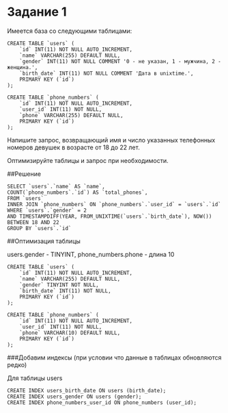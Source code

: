 # Задание 1

Имеется база со следующими таблицами:

```
CREATE TABLE `users` (
    `id` INT(11) NOT NULL AUTO_INCREMENT,
    `name` VARCHAR(255) DEFAULT NULL,
    `gender` INT(11) NOT NULL COMMENT '0 - не указан, 1 - мужчина, 2 - женщина.',
    `birth_date` INT(11) NOT NULL COMMENT 'Дата в unixtime.',
    PRIMARY KEY (`id`)
);

CREATE TABLE `phone_numbers` (
    `id` INT(11) NOT NULL AUTO_INCREMENT,
    `user_id` INT(11) NOT NULL,
    `phone` VARCHAR(255) DEFAULT NULL,
    PRIMARY KEY (`id`)
);
```

Напишите запрос, возвращающий имя и число указанных телефонных номеров девушек в возрасте от 18 до 22 лет.

Оптимизируйте таблицы и запрос при необходимости.

##Решение

```
SELECT `users`.`name` AS `name`, 
COUNT(`phone_numbers`.`id`) AS `total_phones`, 
FROM `users` 
INNER JOIN `phone_numbers` ON `phone_numbers`.`user_id` = `users`.`id` 
WHERE `users`.`gender` = 2 
AND TIMESTAMPDIFF(YEAR, FROM_UNIXTIME(`users`.`birth_date`), NOW()) BETWEEN 18 AND 22
GROUP BY `users`.`id`
```

##Оптимизация таблицы

users.gender - TINYINT, phone_numbers.phone - длина 10

```
CREATE TABLE `users` (
    `id` INT(11) NOT NULL AUTO_INCREMENT,
    `name` VARCHAR(255) DEFAULT NULL,
    `gender` TINYINT NOT NULL,
    `birth_date` INT(11) NOT NULL,
    PRIMARY KEY (`id`)
);

CREATE TABLE `phone_numbers` (
    `id` INT(11) NOT NULL AUTO_INCREMENT,
    `user_id` INT(11) NOT NULL,
    `phone` VARCHAR(10) DEFAULT NULL,
    PRIMARY KEY (`id`)
);
```

###Добавим индексы (при условии что данные в таблицах обновляются редко)

Для таблицы users
```
CREATE INDEX users_birth_date ON users (birth_date);
CREATE INDEX users_gender ON users (gender);
CREATE INDEX phone_numbers_user_id ON phone_numbers (user_id);
```

